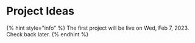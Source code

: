 # Project Ideas

{% hint style="info" %}
The first project will be live on Wed, Feb 7, 2023. Check back later.
{% endhint %}
